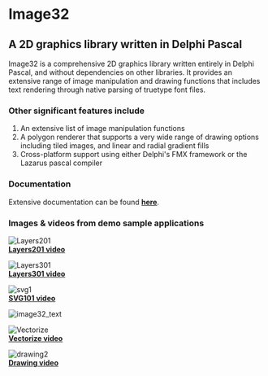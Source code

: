 # Image32

## A 2D graphics library written in Delphi Pascal

Image32 is a comprehensive 2D graphics library written entirely in Delphi Pascal, and without dependencies on other libraries. It provides an extensive range of image manipulation and drawing functions that includes text rendering through native parsing of truetype font files.<br>

### Other significant features include 
  1. An extensive list of image manipulation functions 
  2. A polygon renderer that supports a very wide range of drawing options including tiled images, and linear and radial gradient fills
  3. Cross-platform support using either Delphi's FMX framework or the Lazarus pascal compiler

### Documentation

Extensive documentation can be found [**here**](http://www.angusj.com/image32/Docs/_Body.htm).

### Images &amp; videos from demo sample applications

![Layers201](https://user-images.githubusercontent.com/5280692/170442888-f64c2a1b-c99d-46fa-8e76-210706b484b0.png)<br>
<a href="http://www.angusj.com/image32/Videos/layers201.mp4" target="_blank"><b>Layers201 video</b></a><br>

![Layers301](https://user-images.githubusercontent.com/5280692/170441846-6a7d6817-f1c0-4b71-a424-d696f0cd7299.png)<br>
<a href="http://www.angusj.com/image32/Videos/layers301.mp4" target="_blank"><b>Layers301 video</b></a><br>

![svg1](https://user-images.githubusercontent.com/5280692/170443316-f5c88659-c0cd-4e68-8933-ddcfd2aa4b8a.png)<br>
<a href="http://www.angusj.com/image32/Videos/svg101.mp4" target="_blank"><b>SVG101 video</b></a><br>

![image32_text](https://github.com/user-attachments/assets/b37c5590-ea5d-49ec-b13c-6053986b181d)<br>

![Vectorize](https://user-images.githubusercontent.com/5280692/180627317-5a10f862-6070-4753-ac3d-c714dfa4dc8f.png)<br>
<a href="http://www.angusj.com/image32/Videos/vectorize.mp4" target="_blank"><b>Vectorize video</b></a><br>

![drawing2](https://github.com/user-attachments/assets/867e5224-fcdd-46b8-b418-5d1656cd065c)<br>
<a href="http://www.angusj.com/image32/Videos/drawing.mp4" target="_blank"><b>Drawing video</b></a><br>
